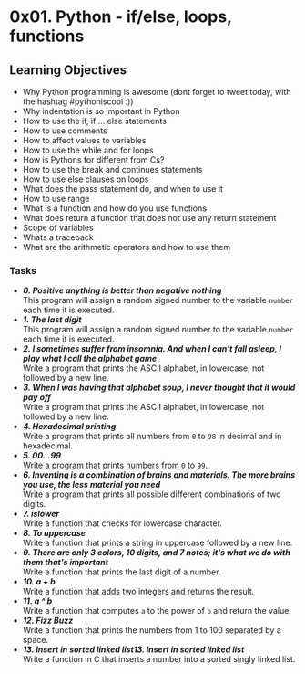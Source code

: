 # 0x01. Python - if/else, loops, functions

## Learning Objectives


- Why Python programming is awesome (dont forget to tweet today, with the hashtag #pythoniscool :))
- Why indentation is so important in Python
- How to use the if, if ... else statements
- How to use comments
- How to affect values to variables
- How to use the while and for loops
- How is Pythons for different from Cs?
- How to use the break and continues statements
- How to use else clauses on loops
- What does the pass statement do, and when to use it
- How to use range
- What is a function and how do you use functions
- What does return a function that does not use any return statement
- Scope of variables
- Whats a traceback
- What are the arithmetic operators and how to use them

### Tasks

- _**0. Positive anything is better than negative nothing**_  
This program will assign a random signed number to the variable `number` each time it is executed.  
- _**1. The last digit**_  
This program will assign a random signed number to the variable `number` each time it is executed.  
- _**2. I sometimes suffer from insomnia. And when I can't fall asleep, I play what I call the alphabet game**_  
Write a program that prints the ASCII alphabet, in lowercase, not followed by a new line.  
- _**3. When I was having that alphabet soup, I never thought that it would pay off**_  
Write a program that prints the ASCII alphabet, in lowercase, not followed by a new line.  
- _**4. Hexadecimal printing**_  
Write a program that prints all numbers from `0` to `98` in decimal and in hexadecimal.  
- _**5. 00...99**_  
Write a program that prints numbers from `0` to `99`.  
- _**6. Inventing is a combination of brains and materials. The more brains you use, the less material you need**_  
Write a program that prints all possible different combinations of two digits.  
- _**7. islower**_  
Write a function that checks for lowercase character.  
- _**8. To uppercase**_  
Write a function that prints a string in uppercase followed by a new line.  
- _**9. There are only 3 colors, 10 digits, and 7 notes; it's what we do with them that's important**_  
Write a function that prints the last digit of a number.  
- _**10. a + b**_  
Write a function that adds two integers and returns the result.  
- _**11. a ^ b**_  
Write a function that computes `a` to the power of `b` and return the value.  
- _**12. Fizz Buzz**_  
Write a function that prints the numbers from 1 to 100 separated by a space.  
- _**13. Insert in sorted linked list13. Insert in sorted linked list**_  
Write a function in C that inserts a number into a sorted singly linked list.  
